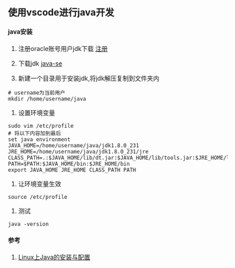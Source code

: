 ## 使用vscode进行java开发

#### java安装
1. 注册oracle账号用户jdk下载  [注册](https://profile.oracle.com/myprofile/account/create-account.jspx '注册')

1. 下载jdk [java-se](https://www.oracle.com/technetwork/java/javase/downloads/jdk8-downloads-2133151.html 'java-se')

1. 新建一个目录用于安装jdk,将jdk解压复制到文件夹内
```
# username为当前用户
mkdir /home/username/java
```
1. 设置环境变量
```
sudo vim /etc/profile
# 将以下内容加到最后
set java environment
JAVA_HOME=/home/username/java/jdk1.8.0_231     
JRE_HOME=/home/username/java/jdk1.8.0_231/jre     
CLASS_PATH=.:$JAVA_HOME/lib/dt.jar:$JAVA_HOME/lib/tools.jar:$JRE_HOME/lib
PATH=$PATH:$JAVA_HOME/bin:$JRE_HOME/bin
export JAVA_HOME JRE_HOME CLASS_PATH PATH
```
1. 让环境变量生效
```
source /etc/profile
```

1. 测试
```
java -version
```


#### 参考
1. [Linux上Java的安装与配置](https://www.cnblogs.com/lamp01/p/8932740.html 'Linux上Java的安装与配置')